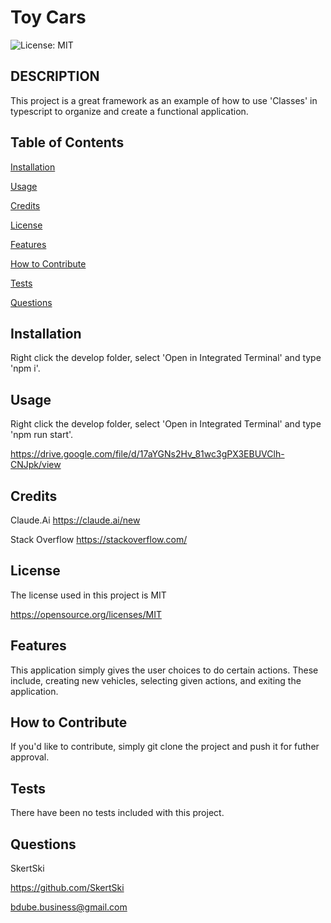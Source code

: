 # Toy Cars

  ![License: MIT](https://img.shields.io/badge/License-MIT-yellow.svg)

## DESCRIPTION

  

  This project is a great framework as an example of how to use 'Classes' in typescript to organize and create a functional application.

  

  

   

   

   
   

  
## Table of Contents
  
  [Installation](#Installation)
        
  [Usage](#usage)
        
  [Credits](#credits)
        
  [License](#license)

  [Features](#features)

  [How to Contribute](#how-to-contribute)

  [Tests](#tests)

  [Questions](#questions)


## Installation
      
  Right click the develop folder, select 'Open in Integrated Terminal' and type 'npm i'.
  

## Usage
  
  Right click the develop folder, select 'Open in Integrated Terminal' and type 'npm run start'.
        
  https://drive.google.com/file/d/17aYGNs2Hv_81wc3gPX3EBUVClh-CNJpk/view
  
  

## Credits
  
  
        
  Claude.Ai https://claude.ai/new
        
  Stack Overflow https://stackoverflow.com/
  

## License
      
  The license used in this project is MIT

  https://opensource.org/licenses/MIT
  

## Features
  
  This application simply gives the user choices to do certain actions. These include, creating new vehicles, selecting given actions, and exiting the application.
  

## How to Contribute
  
  If you'd like to contribute, simply git clone the project and push it for futher approval.


## Tests
  
  There have been no tests included with this project.

## Questions

  SkertSki

  https://github.com/SkertSki

  bdube.business@gmail.com